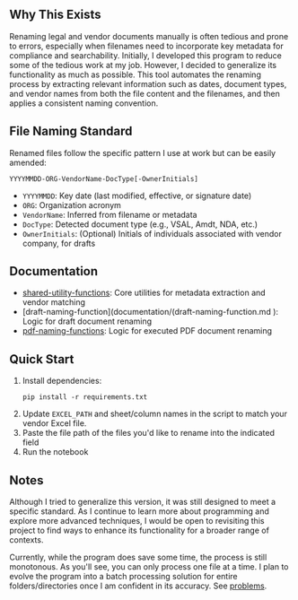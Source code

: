## Why This Exists

Renaming legal and vendor documents manually is often tedious and prone to errors, especially when filenames need to incorporate key metadata for compliance and searchability. Initially, I developed this program to reduce some of the tedious work at my job. However, I decided to generalize its functionality as much as possible. This tool automates the renaming process by extracting relevant information such as dates, document types, and vendor names from both the file content and the filenames, and then applies a consistent naming convention.

## File Naming Standard

Renamed files follow the specific pattern I use at work but can be easily amended: 

```
YYYYMMDD-ORG-VendorName-DocType[-OwnerInitials]
```
- `YYYYMMDD`: Key date (last modified, effective, or signature date)
- `ORG`: Organization acronym
- `VendorName`: Inferred from filename or metadata
- `DocType`: Detected document type (e.g., VSAL, Amdt, NDA, etc.)
- `OwnerInitials`: (Optional) Initials of individuals associated with vendor company, for drafts

## Documentation

- [shared-utility-functions](documentation/shared-utility-functions.md): Core utilities for metadata extraction and vendor matching
- [draft-naming-function](documentation/(draft-naming-function.md ): Logic for draft document renaming
- [pdf-naming-functions](documentation/pdf-naming-functions.md): Logic for executed PDF document renaming

## Quick Start

1. Install dependencies:
   ```
   pip install -r requirements.txt
   ```
2. Update `EXCEL_PATH` and sheet/column names in the script to match your vendor Excel file.
3. Paste the file path of the files you'd like to rename into the indicated field
4. Run the notebook

## Notes

Although I tried to generalize this version, it was still designed to meet a specific standard. As I continue to learn more about programming and explore more advanced techniques, I would be open to revisiting this project to find ways to enhance its functionality for a broader range of contexts.

Currently, while the program does save some time, the process is still monotonous. As you'll see, you can only process one file at a time. I plan to evolve the program into a batch processing solution for entire folders/directories once I am confident in its accuracy. See [problems](documentation/problems.md).

